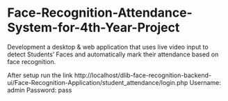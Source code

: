 # Face-Recognition-Attendance-System-for-4th-Year-Project
Development a desktop &amp; web application that uses live video input to detect Students’ Faces and automatically mark their attendance based on face recognition.

After setup run the link http://localhost/dlib-face-recognition-backend-ui/Face-Recognition-Application/student_attendance/login.php
Username: admin
Password: pass
